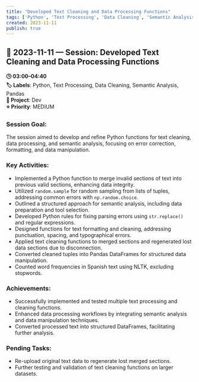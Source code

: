 ```yaml
---
title: "Developed Text Cleaning and Data Processing Functions"
tags: ['Python', 'Text Processing', 'Data Cleaning', 'Semantic Analysis', 'Pandas']
created: 2023-11-11
publish: true
---
```


## 📅 2023-11-11 — Session: Developed Text Cleaning and Data Processing Functions

**🕒 03:00–04:40**  
**🏷️ Labels**: Python, Text Processing, Data Cleaning, Semantic Analysis, Pandas  
**📂 Project**: Dev  
**⭐ Priority**: MEDIUM  


### Session Goal:
The session aimed to develop and refine Python functions for text cleaning, data processing, and semantic analysis, focusing on error correction, formatting, and data manipulation.

### Key Activities:
- Implemented a Python function to merge invalid sections of text into previous valid sections, enhancing data integrity.
- Utilized `random.sample` for random sampling from lists of tuples, addressing common errors with `np.random.choice`.
- Outlined a structured approach for semantic analysis, including data preparation and tool selection.
- Developed Python rules for fixing parsing errors using `str.replace()` and regular expressions.
- Designed functions for text formatting and cleaning, addressing punctuation, spacing, and typographical errors.
- Applied text cleaning functions to merged sections and regenerated lost data sections due to disconnection.
- Converted cleaned tuples into Pandas DataFrames for structured data manipulation.
- Counted word frequencies in Spanish text using NLTK, excluding stopwords.

### Achievements:
- Successfully implemented and tested multiple text processing and cleaning functions.
- Enhanced data processing workflows by integrating semantic analysis and data manipulation techniques.
- Converted processed text into structured DataFrames, facilitating further analysis.

### Pending Tasks:
- Re-upload original text data to regenerate lost merged sections.
- Further testing and validation of text cleaning functions on larger datasets.
